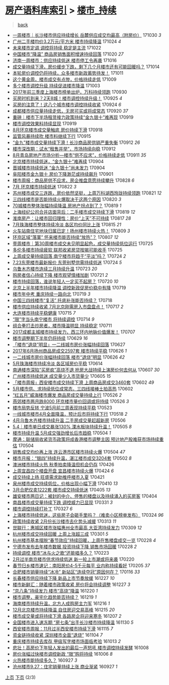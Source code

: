 [房产语料库索引](../../README.md)  > [楼市_持续](楼市_持续.md)
====
> [back](../README.md)

- [一周楼市｜长沙楼市供应持续增长 岳麓供应成交均最高（附房价）](http://jkwz.applinzi.com/ittc/7030323253984363536.html#%E4%B8%80%E5%91%A8%E6%A5%BC%E5%B8%82%EF%BD%9C%E9%95%BF%E6%B2%99%E6%A5%BC%E5%B8%82%E4%BE%9B%E5%BA%94%E6%8C%81%E7%BB%AD%E5%A2%9E%E9%95%BF+%E5%B2%B3%E9%BA%93%E4%BE%9B%E5%BA%94%E6%88%90%E4%BA%A4%E5%9D%87%E6%9C%80%E9%AB%98%EF%BC%88%E9%99%84%E6%88%BF%E4%BB%B7%EF%BC%89) 171030 *3* 
- [广州二手楼均价3.2万元/平方米 楼市持续降温](http://jkwz.applinzi.com/ittc/7027975424066454544.html#%E5%B9%BF%E5%B7%9E%E4%BA%8C%E6%89%8B%E6%A5%BC%E5%9D%87%E4%BB%B73.2%E4%B8%87%E5%85%83%2F%E5%B9%B3%E6%96%B9%E7%B1%B3+%E6%A5%BC%E5%B8%82%E6%8C%81%E7%BB%AD%E9%99%8D%E6%B8%A9) 171024 *4* 
- [未来楼市定调 调控将持续 稳定是主流](http://jkwz.applinzi.com/ittc/7027391808018056209.html#%E6%9C%AA%E6%9D%A5%E6%A5%BC%E5%B8%82%E5%AE%9A%E8%B0%83+%E8%B0%83%E6%8E%A7%E5%B0%86%E6%8C%81%E7%BB%AD+%E7%A8%B3%E5%AE%9A%E6%98%AF%E4%B8%BB%E6%B5%81) 171022  
- [中国楼市“降温” 商品房销售面积增速持续回落](http://jkwz.applinzi.com/ittc/7026306996943455249.html#%E4%B8%AD%E5%9B%BD%E6%A5%BC%E5%B8%82%E2%80%9C%E9%99%8D%E6%B8%A9%E2%80%9D+%E5%95%86%E5%93%81%E6%88%BF%E9%94%80%E5%94%AE%E9%9D%A2%E7%A7%AF%E5%A2%9E%E9%80%9F%E6%8C%81%E7%BB%AD%E5%9B%9E%E8%90%BD) 171020 *27* 
- [济南一周楼市：供应持续低迷 楼市停工令再袭](http://jkwz.applinzi.com/ittc/7025056333232079888.html#%E6%B5%8E%E5%8D%97%E4%B8%80%E5%91%A8%E6%A5%BC%E5%B8%82%EF%BC%9A%E4%BE%9B%E5%BA%94%E6%8C%81%E7%BB%AD%E4%BD%8E%E8%BF%B7+%E6%A5%BC%E5%B8%82%E5%81%9C%E5%B7%A5%E4%BB%A4%E5%86%8D%E8%A2%AD) 171016  
- [成交量持续下滑，房价缓步下跌，剩下几个月楼市还有可能回暖吗？](http://jkwz.applinzi.com/ittc/7024337933233030161.html#%E6%88%90%E4%BA%A4%E9%87%8F%E6%8C%81%E7%BB%AD%E4%B8%8B%E6%BB%91%EF%BC%8C%E6%88%BF%E4%BB%B7%E7%BC%93%E6%AD%A5%E4%B8%8B%E8%B7%8C%EF%BC%8C%E5%89%A9%E4%B8%8B%E5%87%A0%E4%B8%AA%E6%9C%88%E6%A5%BC%E5%B8%82%E8%BF%98%E6%9C%89%E5%8F%AF%E8%83%BD%E5%9B%9E%E6%9A%96%E5%90%97%EF%BC%9F) 171014  
- [本轮房价调控仍将持续，众多楼市新政蓄势待发！](http://jkwz.applinzi.com/ittc/7023071652315923473.html#%E6%9C%AC%E8%BD%AE%E6%88%BF%E4%BB%B7%E8%B0%83%E6%8E%A7%E4%BB%8D%E5%B0%86%E6%8C%81%E7%BB%AD%EF%BC%8C%E4%BC%97%E5%A4%9A%E6%A5%BC%E5%B8%82%E6%96%B0%E6%94%BF%E8%93%84%E5%8A%BF%E5%BE%85%E5%8F%91%EF%BC%81) 171011  
- [这个黄金周，楼市成交有点惨，价格持续走低](http://jkwz.applinzi.com/ittc/7022469777958896656.html#%E8%BF%99%E4%B8%AA%E9%BB%84%E9%87%91%E5%91%A8%EF%BC%8C%E6%A5%BC%E5%B8%82%E6%88%90%E4%BA%A4%E6%9C%89%E7%82%B9%E6%83%A8%EF%BC%8C%E4%BB%B7%E6%A0%BC%E6%8C%81%E7%BB%AD%E8%B5%B0%E4%BD%8E) 171009  
- [多个楼市调控升级 持续促进楼市降温](http://jkwz.applinzi.com/ittc/7020234050453898257.html#%E5%A4%9A%E4%B8%AA%E6%A5%BC%E5%B8%82%E8%B0%83%E6%8E%A7%E5%8D%87%E7%BA%A7+%E6%8C%81%E7%BB%AD%E4%BF%83%E8%BF%9B%E6%A5%BC%E5%B8%82%E9%99%8D%E6%B8%A9) 171003  
- [2017年前三季度上海楼市榜单出炉，万科持续领跑](http://jkwz.applinzi.com/ittc/7019083705715524624.html#2017%E5%B9%B4%E5%89%8D%E4%B8%89%E5%AD%A3%E5%BA%A6%E4%B8%8A%E6%B5%B7%E6%A5%BC%E5%B8%82%E6%A6%9C%E5%8D%95%E5%87%BA%E7%82%89%EF%BC%8C%E4%B8%87%E7%A7%91%E6%8C%81%E7%BB%AD%E9%A2%86%E8%B7%91) 170930  
- [买房时机到来？2天8城！楼市调控持续升级！](http://jkwz.applinzi.com/ittc/7017197077153711121.html#%E4%B9%B0%E6%88%BF%E6%97%B6%E6%9C%BA%E5%88%B0%E6%9D%A5%EF%BC%9F2%E5%A4%A98%E5%9F%8E%EF%BC%81%E6%A5%BC%E5%B8%82%E8%B0%83%E6%8E%A7%E6%8C%81%E7%BB%AD%E5%8D%87%E7%BA%A7%EF%BC%81) 170925 *4* 
- [买房的注意了！这八个城市楼市调控持续收紧](http://jkwz.applinzi.com/ittc/7016996951982343185.html#%E4%B9%B0%E6%88%BF%E7%9A%84%E6%B3%A8%E6%84%8F%E4%BA%86%EF%BC%81%E8%BF%99%E5%85%AB%E4%B8%AA%E5%9F%8E%E5%B8%82%E6%A5%BC%E5%B8%82%E8%B0%83%E6%8E%A7%E6%8C%81%E7%BB%AD%E6%94%B6%E7%B4%A7) 170924 *6* 
- [成都楼市供应量持续走低，无房可买或将成常态](http://jkwz.applinzi.com/ittc/7015326180620895249.html#%E6%88%90%E9%83%BD%E6%A5%BC%E5%B8%82%E4%BE%9B%E5%BA%94%E9%87%8F%E6%8C%81%E7%BB%AD%E8%B5%B0%E4%BD%8E%EF%BC%8C%E6%97%A0%E6%88%BF%E5%8F%AF%E4%B9%B0%E6%88%96%E5%B0%86%E6%88%90%E5%B8%B8%E6%80%81) 170920 *37* 
- [重磅｜楼市下半场租赁接力政策持续“金九银十”难再现](http://jkwz.applinzi.com/ittc/7014978317193839633.html#%E9%87%8D%E7%A3%85%EF%BD%9C%E6%A5%BC%E5%B8%82%E4%B8%8B%E5%8D%8A%E5%9C%BA%E7%A7%9F%E8%B5%81%E6%8E%A5%E5%8A%9B%E6%94%BF%E7%AD%96%E6%8C%81%E7%BB%AD%E2%80%9C%E9%87%91%E4%B9%9D%E9%93%B6%E5%8D%81%E2%80%9D%E9%9A%BE%E5%86%8D%E7%8E%B0) 170919  
- [楼市调控效果料持续显现](http://jkwz.applinzi.com/ittc/7014924152652432400.html#%E6%A5%BC%E5%B8%82%E8%B0%83%E6%8E%A7%E6%95%88%E6%9E%9C%E6%96%99%E6%8C%81%E7%BB%AD%E6%98%BE%E7%8E%B0) 170919  
- [8月环京楼市成交量触底 房价持续下滑](http://jkwz.applinzi.com/ittc/7014705935392703504.html#8%E6%9C%88%E7%8E%AF%E4%BA%AC%E6%A5%BC%E5%B8%82%E6%88%90%E4%BA%A4%E9%87%8F%E8%A7%A6%E5%BA%95+%E6%88%BF%E4%BB%B7%E6%8C%81%E7%BB%AD%E4%B8%8B%E6%BB%91) 170918  
- [监管风暴持续吹 楼市料继续下行](http://jkwz.applinzi.com/ittc/7013442209284883472.html#%E7%9B%91%E7%AE%A1%E9%A3%8E%E6%9A%B4%E6%8C%81%E7%BB%AD%E5%90%B9+%E6%A5%BC%E5%B8%82%E6%96%99%E7%BB%A7%E7%BB%AD%E4%B8%8B%E8%A1%8C) 170915  
- [“金九”楼市成交量持续下滑！长沙商品房供销严重失衡](http://jkwz.applinzi.com/ittc/7012456880256058385.html#%E2%80%9C%E9%87%91%E4%B9%9D%E2%80%9D%E6%A5%BC%E5%B8%82%E6%88%90%E4%BA%A4%E9%87%8F%E6%8C%81%E7%BB%AD%E4%B8%8B%E6%BB%91%EF%BC%81%E9%95%BF%E6%B2%99%E5%95%86%E5%93%81%E6%88%BF%E4%BE%9B%E9%94%80%E4%B8%A5%E9%87%8D%E5%A4%B1%E8%A1%A1) 170912 *26* 
- [楼市深改期：试水“租售并举”，市场持续向稳](http://jkwz.applinzi.com/ittc/7012242946211185425.html#%E6%A5%BC%E5%B8%82%E6%B7%B1%E6%94%B9%E6%9C%9F%EF%BC%9A%E8%AF%95%E6%B0%B4%E2%80%9C%E7%A7%9F%E5%94%AE%E5%B9%B6%E4%B8%BE%E2%80%9D%EF%BC%8C%E5%B8%82%E5%9C%BA%E6%8C%81%E7%BB%AD%E5%90%91%E7%A8%B3) 170912  
- [8月青岛房地产市场分析—楼市“供不应求”，价格持续走低](http://jkwz.applinzi.com/ittc/7012045119883314193.html#8%E6%9C%88%E9%9D%92%E5%B2%9B%E6%88%BF%E5%9C%B0%E4%BA%A7%E5%B8%82%E5%9C%BA%E5%88%86%E6%9E%90%E2%80%94%E6%A5%BC%E5%B8%82%E2%80%9C%E4%BE%9B%E4%B8%8D%E5%BA%94%E6%B1%82%E2%80%9D%EF%BC%8C%E4%BB%B7%E6%A0%BC%E6%8C%81%E7%BB%AD%E8%B5%B0%E4%BD%8E) 170911 *35* 
- [北京楼市持续低迷，“金九银十”难再续](http://jkwz.applinzi.com/ittc/7009493621597013008.html#%E5%8C%97%E4%BA%AC%E6%A5%BC%E5%B8%82%E6%8C%81%E7%BB%AD%E4%BD%8E%E8%BF%B7%EF%BC%8C%E2%80%9C%E9%87%91%E4%B9%9D%E9%93%B6%E5%8D%81%E2%80%9D%E9%9A%BE%E5%86%8D%E7%BB%AD) 170904  
- [晋城楼市持续低迷 “金九银十”尚未发力](http://jkwz.applinzi.com/ittc/7009415664639673360.html#%E6%99%8B%E5%9F%8E%E6%A5%BC%E5%B8%82%E6%8C%81%E7%BB%AD%E4%BD%8E%E8%BF%B7+%E2%80%9C%E9%87%91%E4%B9%9D%E9%93%B6%E5%8D%81%E2%80%9D%E5%B0%9A%E6%9C%AA%E5%8F%91%E5%8A%9B) 170904  
- [阜阳楼市金九银十 房价下降渺茫或持续飙升](http://jkwz.applinzi.com/ittc/7008305531511637009.html#%E9%98%9C%E9%98%B3%E6%A5%BC%E5%B8%82%E9%87%91%E4%B9%9D%E9%93%B6%E5%8D%81+%E6%88%BF%E4%BB%B7%E4%B8%8B%E9%99%8D%E6%B8%BA%E8%8C%AB%E6%88%96%E6%8C%81%E7%BB%AD%E9%A3%99%E5%8D%87) 170901  
- [楼市周报：商品房供不应求，房企推盘意愿持续攀升](http://jkwz.applinzi.com/ittc/7006918131522733072.html#%E6%A5%BC%E5%B8%82%E5%91%A8%E6%8A%A5%EF%BC%9A%E5%95%86%E5%93%81%E6%88%BF%E4%BE%9B%E4%B8%8D%E5%BA%94%E6%B1%82%EF%BC%8C%E6%88%BF%E4%BC%81%E6%8E%A8%E7%9B%98%E6%84%8F%E6%84%BF%E6%8C%81%E7%BB%AD%E6%94%80%E5%8D%87) 170828 *6* 
- [7月 环京楼市持续低迷](http://jkwz.applinzi.com/ittc/7004595247185921041.html#7%E6%9C%88+%E7%8E%AF%E4%BA%AC%E6%A5%BC%E5%B8%82%E6%8C%81%E7%BB%AD%E4%BD%8E%E8%BF%B7) 170822 *3* 
- [苏州楼市成交三连跌，房价依然坚挺，上周万科湖西玲珑持续领跑](http://jkwz.applinzi.com/ittc/7004307700975141904.html#%E8%8B%8F%E5%B7%9E%E6%A5%BC%E5%B8%82%E6%88%90%E4%BA%A4%E4%B8%89%E8%BF%9E%E8%B7%8C%EF%BC%8C%E6%88%BF%E4%BB%B7%E4%BE%9D%E7%84%B6%E5%9D%9A%E6%8C%BA%EF%BC%8C%E4%B8%8A%E5%91%A8%E4%B8%87%E7%A7%91%E6%B9%96%E8%A5%BF%E7%8E%B2%E7%8F%91%E6%8C%81%E7%BB%AD%E9%A2%86%E8%B7%91) 170821 *12* 
- [三四线楼市是否能持续火爆取决于这两个原因](http://jkwz.applinzi.com/ittc/7003801599523423249.html#%E4%B8%89%E5%9B%9B%E7%BA%BF%E6%A5%BC%E5%B8%82%E6%98%AF%E5%90%A6%E8%83%BD%E6%8C%81%E7%BB%AD%E7%81%AB%E7%88%86%E5%8F%96%E5%86%B3%E4%BA%8E%E8%BF%99%E4%B8%A4%E4%B8%AA%E5%8E%9F%E5%9B%A0) 170820 *3* 
- [70城楼市整体涨幅持续降温 房地产拐点到了？](http://jkwz.applinzi.com/ittc/7003664833692828689.html#70%E5%9F%8E%E6%A5%BC%E5%B8%82%E6%95%B4%E4%BD%93%E6%B6%A8%E5%B9%85%E6%8C%81%E7%BB%AD%E9%99%8D%E6%B8%A9+%E6%88%BF%E5%9C%B0%E4%BA%A7%E6%8B%90%E7%82%B9%E5%88%B0%E4%BA%86%EF%BC%9F) 170819 *1* 
- [上海经纪公司合并店面背后：二手楼市成交持续下滑](http://jkwz.applinzi.com/ittc/7003393462949643280.html#%E4%B8%8A%E6%B5%B7%E7%BB%8F%E7%BA%AA%E5%85%AC%E5%8F%B8%E5%90%88%E5%B9%B6%E5%BA%97%E9%9D%A2%E8%83%8C%E5%90%8E%EF%BC%9A%E4%BA%8C%E6%89%8B%E6%A5%BC%E5%B8%82%E6%88%90%E4%BA%A4%E6%8C%81%E7%BB%AD%E4%B8%8B%E6%BB%91) 170819 *12* 
- [淮南房产：让楼市回归理性：房价“上天”不可持续](http://jkwz.applinzi.com/ittc/7001960825882149904.html#%E6%B7%AE%E5%8D%97%E6%88%BF%E4%BA%A7%EF%BC%9A%E8%AE%A9%E6%A5%BC%E5%B8%82%E5%9B%9E%E5%BD%92%E7%90%86%E6%80%A7%EF%BC%9A%E6%88%BF%E4%BB%B7%E2%80%9C%E4%B8%8A%E5%A4%A9%E2%80%9D%E4%B8%8D%E5%8F%AF%E6%8C%81%E7%BB%AD) 170817 *28* 
- [7月珠海楼市整体持续冷淡 各区均价同比上涨](http://jkwz.applinzi.com/ittc/7001920317768074256.html#7%E6%9C%88%E7%8F%A0%E6%B5%B7%E6%A5%BC%E5%B8%82%E6%95%B4%E4%BD%93%E6%8C%81%E7%BB%AD%E5%86%B7%E6%B7%A1+%E5%90%84%E5%8C%BA%E5%9D%87%E4%BB%B7%E5%90%8C%E6%AF%94%E4%B8%8A%E6%B6%A8) 170815 *21* 
- [火车站南住宅地块归属已定！扬州楼市持续火热！](http://jkwz.applinzi.com/ittc/6999746342908593168.html#%E7%81%AB%E8%BD%A6%E7%AB%99%E5%8D%97%E4%BD%8F%E5%AE%85%E5%9C%B0%E5%9D%97%E5%BD%92%E5%B1%9E%E5%B7%B2%E5%AE%9A%EF%BC%81%E6%89%AC%E5%B7%9E%E6%A5%BC%E5%B8%82%E6%8C%81%E7%BB%AD%E7%81%AB%E7%83%AD%EF%BC%81) 170809 *3* 
- [环京区域“落寞” 怀来楼市能否持续“放热”？](http://jkwz.applinzi.com/ittc/6998977663379964945.html#%E7%8E%AF%E4%BA%AC%E5%8C%BA%E5%9F%9F%E2%80%9C%E8%90%BD%E5%AF%9E%E2%80%9D+%E6%80%80%E6%9D%A5%E6%A5%BC%E5%B8%82%E8%83%BD%E5%90%A6%E6%8C%81%E7%BB%AD%E2%80%9C%E6%94%BE%E7%83%AD%E2%80%9D%EF%BC%9F) 170807 *12* 
- [壹周楼市｜第30周楼市成交未见明显起色，成交量持续低位运行](http://jkwz.applinzi.com/ittc/6994329115564704785.html#%E5%A3%B9%E5%91%A8%E6%A5%BC%E5%B8%82%EF%BD%9C%E7%AC%AC30%E5%91%A8%E6%A5%BC%E5%B8%82%E6%88%90%E4%BA%A4%E6%9C%AA%E8%A7%81%E6%98%8E%E6%98%BE%E8%B5%B7%E8%89%B2%EF%BC%8C%E6%88%90%E4%BA%A4%E9%87%8F%E6%8C%81%E7%BB%AD%E4%BD%8E%E4%BD%8D%E8%BF%90%E8%A1%8C) 170725  
- [多伦多楼市持续疲软 联邦收紧房贷按揭可能收手](http://jkwz.applinzi.com/ittc/6994169858819097617.html#%E5%A4%9A%E4%BC%A6%E5%A4%9A%E6%A5%BC%E5%B8%82%E6%8C%81%E7%BB%AD%E7%96%B2%E8%BD%AF+%E8%81%94%E9%82%A6%E6%94%B6%E7%B4%A7%E6%88%BF%E8%B4%B7%E6%8C%89%E6%8F%AD%E5%8F%AF%E8%83%BD%E6%94%B6%E6%89%8B) 170725  
- [上周成交量持续回落 南宁楼市将趋于“平淡”吗？](http://jkwz.applinzi.com/ittc/6993909887829279761.html#%E4%B8%8A%E5%91%A8%E6%88%90%E4%BA%A4%E9%87%8F%E6%8C%81%E7%BB%AD%E5%9B%9E%E8%90%BD+%E5%8D%97%E5%AE%81%E6%A5%BC%E5%B8%82%E5%B0%86%E8%B6%8B%E4%BA%8E%E2%80%9C%E5%B9%B3%E6%B7%A1%E2%80%9D%E5%90%97%EF%BC%9F) 170724 *2* 
- [7.23东莞楼市最新报价 东莞别墅供需持续低迷](http://jkwz.applinzi.com/ittc/6993819857622402064.html#7.23%E4%B8%9C%E8%8E%9E%E6%A5%BC%E5%B8%82%E6%9C%80%E6%96%B0%E6%8A%A5%E4%BB%B7+%E4%B8%9C%E8%8E%9E%E5%88%AB%E5%A2%85%E4%BE%9B%E9%9C%80%E6%8C%81%E7%BB%AD%E4%BD%8E%E8%BF%B7) 170724 *5* 
- [乌鲁木齐楼市连续三月持续升温](http://jkwz.applinzi.com/ittc/6993645016139170833.html#%E4%B9%8C%E9%B2%81%E6%9C%A8%E9%BD%90%E6%A5%BC%E5%B8%82%E8%BF%9E%E7%BB%AD%E4%B8%89%E6%9C%88%E6%8C%81%E7%BB%AD%E5%8D%87%E6%B8%A9) 170723 *20* 
- [购房者信心持续下降  楼市观望情绪加剧](http://jkwz.applinzi.com/ittc/6992584592291545873.html#%E8%B4%AD%E6%88%BF%E8%80%85%E4%BF%A1%E5%BF%83%E6%8C%81%E7%BB%AD%E4%B8%8B%E9%99%8D++%E6%A5%BC%E5%B8%82%E8%A7%82%E6%9C%9B%E6%83%85%E7%BB%AA%E5%8A%A0%E5%89%A7) 170721 *2* 
- [楼市持续回落，谁说年轻人一定买不起房？](http://jkwz.applinzi.com/ittc/6992318780171355153.html#%E6%A5%BC%E5%B8%82%E6%8C%81%E7%BB%AD%E5%9B%9E%E8%90%BD%EF%BC%8C%E8%B0%81%E8%AF%B4%E5%B9%B4%E8%BD%BB%E4%BA%BA%E4%B8%80%E5%AE%9A%E4%B9%B0%E4%B8%8D%E8%B5%B7%E6%88%BF%EF%BC%9F) 170720 *10* 
- [北京上半年楼市持续降温 调控新政促房价稳中有降](http://jkwz.applinzi.com/ittc/6992084939385078801.html#%E5%8C%97%E4%BA%AC%E4%B8%8A%E5%8D%8A%E5%B9%B4%E6%A5%BC%E5%B8%82%E6%8C%81%E7%BB%AD%E9%99%8D%E6%B8%A9+%E8%B0%83%E6%8E%A7%E6%96%B0%E6%94%BF%E4%BF%83%E6%88%BF%E4%BB%B7%E7%A8%B3%E4%B8%AD%E6%9C%89%E9%99%8D) 170719  
- [楼市年中考 重庆持续一路向北](http://jkwz.applinzi.com/ittc/6992016802291647504.html#%E6%A5%BC%E5%B8%82%E5%B9%B4%E4%B8%AD%E8%80%83+%E9%87%8D%E5%BA%86%E6%8C%81%E7%BB%AD%E4%B8%80%E8%B7%AF%E5%90%91%E5%8C%97) 170719 *3* 
- [中国三四线楼市“复活” 托底补涨能否持续？](http://jkwz.applinzi.com/ittc/6991670934938059537.html#%E4%B8%AD%E5%9B%BD%E4%B8%89%E5%9B%9B%E7%BA%BF%E6%A5%BC%E5%B8%82%E2%80%9C%E5%A4%8D%E6%B4%BB%E2%80%9D+%E6%89%98%E5%BA%95%E8%A1%A5%E6%B6%A8%E8%83%BD%E5%90%A6%E6%8C%81%E7%BB%AD%EF%BC%9F) 170718  
- [楼市供应持续收紧 7月北京刚需房入市盘盘点！](http://jkwz.applinzi.com/ittc/6991159000857838609.html#%E6%A5%BC%E5%B8%82%E4%BE%9B%E5%BA%94%E6%8C%81%E7%BB%AD%E6%94%B6%E7%B4%A7+7%E6%9C%88%E5%8C%97%E4%BA%AC%E5%88%9A%E9%9C%80%E6%88%BF%E5%85%A5%E5%B8%82%E7%9B%98%E7%9B%98%E7%82%B9%EF%BC%81) 170717 *2* 
- [大连楼市持续平稳健康](http://jkwz.applinzi.com/ittc/6990397961258140689.html#%E5%A4%A7%E8%BF%9E%E6%A5%BC%E5%B8%82%E6%8C%81%E7%BB%AD%E5%B9%B3%E7%A8%B3%E5%81%A5%E5%BA%B7) 170715 *7* 
- [“限”字当头南宁楼市 将持续调控](http://jkwz.applinzi.com/ittc/6990074589441688592.html#%E2%80%9C%E9%99%90%E2%80%9D%E5%AD%97%E5%BD%93%E5%A4%B4%E5%8D%97%E5%AE%81%E6%A5%BC%E5%B8%82+%E5%B0%86%E6%8C%81%E7%BB%AD%E8%B0%83%E6%8E%A7) 170714 *9* 
- [组合拳打击炒房者，楼市降温明显 持续稳定](http://jkwz.applinzi.com/ittc/6989016846190511109.html#%E7%BB%84%E5%90%88%E6%8B%B3%E6%89%93%E5%87%BB%E7%82%92%E6%88%BF%E8%80%85%EF%BC%8C%E6%A5%BC%E5%B8%82%E9%99%8D%E6%B8%A9%E6%98%8E%E6%98%BE+%E6%8C%81%E7%BB%AD%E7%A8%B3%E5%AE%9A) 170711  
- [2017成都主城楼市持续发力，西三环内地脉价值爆发！](http://jkwz.applinzi.com/ittc/6987568577908311045.html#2017%E6%88%90%E9%83%BD%E4%B8%BB%E5%9F%8E%E6%A5%BC%E5%B8%82%E6%8C%81%E7%BB%AD%E5%8F%91%E5%8A%9B%EF%BC%8C%E8%A5%BF%E4%B8%89%E7%8E%AF%E5%86%85%E5%9C%B0%E8%84%89%E4%BB%B7%E5%80%BC%E7%88%86%E5%8F%91%EF%BC%81) 170707  
- [楼市调整期下半年仍将持续](http://jkwz.applinzi.com/ittc/6984490266349011972.html#%E6%A5%BC%E5%B8%82%E8%B0%83%E6%95%B4%E6%9C%9F%E4%B8%8B%E5%8D%8A%E5%B9%B4%E4%BB%8D%E5%B0%86%E6%8C%81%E7%BB%AD) 170629 *16* 
- [「楼市“退烧”明显」一二线城市房价涨幅持续回落](http://jkwz.applinzi.com/ittc/6983899031611638789.html#%E3%80%8C%E6%A5%BC%E5%B8%82%E2%80%9C%E9%80%80%E7%83%A7%E2%80%9D%E6%98%8E%E6%98%BE%E3%80%8D%E4%B8%80%E4%BA%8C%E7%BA%BF%E5%9F%8E%E5%B8%82%E6%88%BF%E4%BB%B7%E6%B6%A8%E5%B9%85%E6%8C%81%E7%BB%AD%E5%9B%9E%E8%90%BD) 170627  
- [2017年6月扬州商品房成交2597套 楼市持续平稳](http://jkwz.applinzi.com/ittc/6983425357938951173.html#2017%E5%B9%B46%E6%9C%88%E6%89%AC%E5%B7%9E%E5%95%86%E5%93%81%E6%88%BF%E6%88%90%E4%BA%A42597%E5%A5%97+%E6%A5%BC%E5%B8%82%E6%8C%81%E7%BB%AD%E5%B9%B3%E7%A8%B3) 170626 *1* 
- [一二线城市房价涨幅持续回落 楼市“退烧”明显](http://jkwz.applinzi.com/ittc/6983306593352287237.html#%E4%B8%80%E4%BA%8C%E7%BA%BF%E5%9F%8E%E5%B8%82%E6%88%BF%E4%BB%B7%E6%B6%A8%E5%B9%85%E6%8C%81%E7%BB%AD%E5%9B%9E%E8%90%BD+%E6%A5%BC%E5%B8%82%E2%80%9C%E9%80%80%E7%83%A7%E2%80%9D%E6%98%8E%E6%98%BE) 170626 *42* 
- [5月珠海楼市持续冷淡 各区域房价平稳](http://jkwz.applinzi.com/ittc/6978977333795881989.html#5%E6%9C%88%E7%8F%A0%E6%B5%B7%E6%A5%BC%E5%B8%82%E6%8C%81%E7%BB%AD%E5%86%B7%E6%B7%A1+%E5%90%84%E5%8C%BA%E5%9F%9F%E6%88%BF%E4%BB%B7%E5%B9%B3%E7%A8%B3) 170614  
- [南通楼市深陷“买房疯”高烧不退 抢房大战持续上演房价何去何从](http://jkwz.applinzi.com/ittc/6976470583356163076.html#%E5%8D%97%E9%80%9A%E6%A5%BC%E5%B8%82%E6%B7%B1%E9%99%B7%E2%80%9C%E4%B9%B0%E6%88%BF%E7%96%AF%E2%80%9D%E9%AB%98%E7%83%A7%E4%B8%8D%E9%80%80+%E6%8A%A2%E6%88%BF%E5%A4%A7%E6%88%98%E6%8C%81%E7%BB%AD%E4%B8%8A%E6%BC%94%E6%88%BF%E4%BB%B7%E4%BD%95%E5%8E%BB%E4%BD%95%E4%BB%8E) 170607 *30* 
- [广州楼市持续低迷 成交量少入市货量少](http://jkwz.applinzi.com/ittc/6975697250792522756.html#%E5%B9%BF%E5%B7%9E%E6%A5%BC%E5%B8%82%E6%8C%81%E7%BB%AD%E4%BD%8E%E8%BF%B7+%E6%88%90%E4%BA%A4%E9%87%8F%E5%B0%91%E5%85%A5%E5%B8%82%E8%B4%A7%E9%87%8F%E5%B0%91) 170605 *15* 
- [「楼市周报」西安楼市成交持续下滑 上周商品房成交3460套](http://jkwz.applinzi.com/ittc/6974688633012356101.html#%E3%80%8C%E6%A5%BC%E5%B8%82%E5%91%A8%E6%8A%A5%E3%80%8D%E8%A5%BF%E5%AE%89%E6%A5%BC%E5%B8%82%E6%88%90%E4%BA%A4%E6%8C%81%E7%BB%AD%E4%B8%8B%E6%BB%91+%E4%B8%8A%E5%91%A8%E5%95%86%E5%93%81%E6%88%BF%E6%88%90%E4%BA%A43460%E5%A5%97) 170602 *49* 
- [5月楼市供、求持续低位成常态，三四线接棒土拍高热](http://jkwz.applinzi.com/ittc/6974650598019302404.html#5%E6%9C%88%E6%A5%BC%E5%B8%82%E4%BE%9B%E3%80%81%E6%B1%82%E6%8C%81%E7%BB%AD%E4%BD%8E%E4%BD%8D%E6%88%90%E5%B8%B8%E6%80%81%EF%BC%8C%E4%B8%89%E5%9B%9B%E7%BA%BF%E6%8E%A5%E6%A3%92%E5%9C%9F%E6%8B%8D%E9%AB%98%E7%83%AD) 170602  
- [“红五月”威海楼市爆发 商品房成交量持续上行](http://jkwz.applinzi.com/ittc/6972038212154295300.html#%E2%80%9C%E7%BA%A2%E4%BA%94%E6%9C%88%E2%80%9D%E5%A8%81%E6%B5%B7%E6%A5%BC%E5%B8%82%E7%88%86%E5%8F%91+%E5%95%86%E5%93%81%E6%88%BF%E6%88%90%E4%BA%A4%E9%87%8F%E6%8C%81%E7%BB%AD%E4%B8%8A%E8%A1%8C) 170526 *2* 
- [燕郊楼市两月跌8000 环京楼市量价回调或将持续](http://jkwz.applinzi.com/ittc/6971907731370804229.html#%E7%87%95%E9%83%8A%E6%A5%BC%E5%B8%82%E4%B8%A4%E6%9C%88%E8%B7%8C8000+%E7%8E%AF%E4%BA%AC%E6%A5%BC%E5%B8%82%E9%87%8F%E4%BB%B7%E5%9B%9E%E8%B0%83%E6%88%96%E5%B0%86%E6%8C%81%E7%BB%AD) 170526 *3* 
- [楼市局势反转 宁波5月前三周表现持续平稳](http://jkwz.applinzi.com/ittc/6970798192575644676.html#%E6%A5%BC%E5%B8%82%E5%B1%80%E5%8A%BF%E5%8F%8D%E8%BD%AC+%E5%AE%81%E6%B3%A25%E6%9C%88%E5%89%8D%E4%B8%89%E5%91%A8%E8%A1%A8%E7%8E%B0%E6%8C%81%E7%BB%AD%E5%B9%B3%E7%A8%B3) 170523  
- [一线城市楼市4月全面降温，预计后市将持续下行](http://jkwz.applinzi.com/ittc/6968990954252928004.html#%E4%B8%80%E7%BA%BF%E5%9F%8E%E5%B8%82%E6%A5%BC%E5%B8%824%E6%9C%88%E5%85%A8%E9%9D%A2%E9%99%8D%E6%B8%A9%EF%BC%8C%E9%A2%84%E8%AE%A1%E5%90%8E%E5%B8%82%E5%B0%86%E6%8C%81%E7%BB%AD%E4%B8%8B%E8%A1%8C) 170518 *2* 
- [4月乌鲁木齐楼市持续升温 二手房成交量赶超新房](http://jkwz.applinzi.com/ittc/6964336284603515909.html#4%E6%9C%88%E4%B9%8C%E9%B2%81%E6%9C%A8%E9%BD%90%E6%A5%BC%E5%B8%82%E6%8C%81%E7%BB%AD%E5%8D%87%E6%B8%A9+%E4%BA%8C%E6%89%8B%E6%88%BF%E6%88%90%E4%BA%A4%E9%87%8F%E8%B5%B6%E8%B6%85%E6%96%B0%E6%88%BF) 170506  
- [5.4｜楼市单日成交暴涨130% 溧水板块持续升温！](http://jkwz.applinzi.com/ittc/6964103346129470469.html#5.4%EF%BD%9C%E6%A5%BC%E5%B8%82%E5%8D%95%E6%97%A5%E6%88%90%E4%BA%A4%E6%9A%B4%E6%B6%A8130%25+%E6%BA%A7%E6%B0%B4%E6%9D%BF%E5%9D%97%E6%8C%81%E7%BB%AD%E5%8D%87%E6%B8%A9%EF%BC%81) 170505 *8* 
- [楼市持续升温 5月成交强劲增长后市趋稳](http://jkwz.applinzi.com/ittc/6963809792110887941.html#%E6%A5%BC%E5%B8%82%E6%8C%81%E7%BB%AD%E5%8D%87%E6%B8%A9+5%E6%9C%88%E6%88%90%E4%BA%A4%E5%BC%BA%E5%8A%B2%E5%A2%9E%E9%95%BF%E5%90%8E%E5%B8%82%E8%B6%8B%E7%A8%B3) 170504 *1* 
- [摩通：联储局收紧货币政策将成香港楼市调整主因 预计地产股难获市场持续重估](http://jkwz.applinzi.com/ittc/6963793837276267524.html#%E6%91%A9%E9%80%9A%EF%BC%9A%E8%81%94%E5%82%A8%E5%B1%80%E6%94%B6%E7%B4%A7%E8%B4%A7%E5%B8%81%E6%94%BF%E7%AD%96%E5%B0%86%E6%88%90%E9%A6%99%E6%B8%AF%E6%A5%BC%E5%B8%82%E8%B0%83%E6%95%B4%E4%B8%BB%E5%9B%A0+%E9%A2%84%E8%AE%A1%E5%9C%B0%E4%BA%A7%E8%82%A1%E9%9A%BE%E8%8E%B7%E5%B8%82%E5%9C%BA%E6%8C%81%E7%BB%AD%E9%87%8D%E4%BC%B0) 170504  
- [销售成交均价再上涨 连云港市区楼市持续火爆](http://jkwz.applinzi.com/ittc/6963746543898199044.html#%E9%94%80%E5%94%AE%E6%88%90%E4%BA%A4%E5%9D%87%E4%BB%B7%E5%86%8D%E4%B8%8A%E6%B6%A8+%E8%BF%9E%E4%BA%91%E6%B8%AF%E5%B8%82%E5%8C%BA%E6%A5%BC%E5%B8%82%E6%8C%81%E7%BB%AD%E7%81%AB%E7%88%86) 170504 *47* 
- [楼市月报：“银四”持续升温，湛江楼市成交3204套](http://jkwz.applinzi.com/ittc/6963096176030123012.html#%E6%A5%BC%E5%B8%82%E6%9C%88%E6%8A%A5%EF%BC%9A%E2%80%9C%E9%93%B6%E5%9B%9B%E2%80%9D%E6%8C%81%E7%BB%AD%E5%8D%87%E6%B8%A9%EF%BC%8C%E6%B9%9B%E6%B1%9F%E6%A5%BC%E5%B8%82%E6%88%90%E4%BA%A43204%E5%A5%97) 170502 *8* 
- [澳洲楼市持续火热 秋季拍卖降温但机会仍存](http://jkwz.applinzi.com/ittc/6960778533105304580.html#%E6%BE%B3%E6%B4%B2%E6%A5%BC%E5%B8%82%E6%8C%81%E7%BB%AD%E7%81%AB%E7%83%AD+%E7%A7%8B%E5%AD%A3%E6%8B%8D%E5%8D%96%E9%99%8D%E6%B8%A9%E4%BD%86%E6%9C%BA%E4%BC%9A%E4%BB%8D%E5%AD%98) 170426  
- [上周宜昌四个楼盘开盘 宜昌楼市持续火爆](http://jkwz.applinzi.com/ittc/6960033408200737796.html#%E4%B8%8A%E5%91%A8%E5%AE%9C%E6%98%8C%E5%9B%9B%E4%B8%AA%E6%A5%BC%E7%9B%98%E5%BC%80%E7%9B%98+%E5%AE%9C%E6%98%8C%E6%A5%BC%E5%B8%82%E6%8C%81%E7%BB%AD%E7%81%AB%E7%88%86) 170424 *6* 
- [成交持续上扬 旺盛需求助推呼楼市入夏](http://jkwz.applinzi.com/ittc/6959018433470530564.html#%E6%88%90%E4%BA%A4%E6%8C%81%E7%BB%AD%E4%B8%8A%E6%89%AC+%E6%97%BA%E7%9B%9B%E9%9C%80%E6%B1%82%E5%8A%A9%E6%8E%A8%E5%91%BC%E6%A5%BC%E5%B8%82%E5%85%A5%E5%A4%8F) 170421  
- [泉州楼市成交持续低位，价格出现小幅下滑](http://jkwz.applinzi.com/ittc/6955009165452903429.html#%E6%B3%89%E5%B7%9E%E6%A5%BC%E5%B8%82%E6%88%90%E4%BA%A4%E6%8C%81%E7%BB%AD%E4%BD%8E%E4%BD%8D%EF%BC%8C%E4%BB%B7%E6%A0%BC%E5%87%BA%E7%8E%B0%E5%B0%8F%E5%B9%85%E4%B8%8B%E6%BB%91) 170410 *13* 
- [3月合肥仅卖1222套 楼市成交持续低迷](http://jkwz.applinzi.com/ittc/6953051749140136964.html#3%E6%9C%88%E5%90%88%E8%82%A5%E4%BB%85%E5%8D%961222%E5%A5%97+%E6%A5%BC%E5%B8%82%E6%88%90%E4%BA%A4%E6%8C%81%E7%BB%AD%E4%BD%8E%E8%BF%B7) 170405 *13* 
- [雄安楼市两日记：被封的中介、停售的楼盘以及持续涌入的买房客](http://jkwz.applinzi.com/ittc/6952454514975179781.html#%E9%9B%84%E5%AE%89%E6%A5%BC%E5%B8%82%E4%B8%A4%E6%97%A5%E8%AE%B0%EF%BC%9A%E8%A2%AB%E5%B0%81%E7%9A%84%E4%B8%AD%E4%BB%8B%E3%80%81%E5%81%9C%E5%94%AE%E7%9A%84%E6%A5%BC%E7%9B%98%E4%BB%A5%E5%8F%8A%E6%8C%81%E7%BB%AD%E6%B6%8C%E5%85%A5%E7%9A%84%E4%B9%B0%E6%88%BF%E5%AE%A2) 170404  
- [南昌楼市成交量持续下跌 调控威力已显现](http://jkwz.applinzi.com/ittc/6951118382626767877.html#%E5%8D%97%E6%98%8C%E6%A5%BC%E5%B8%82%E6%88%90%E4%BA%A4%E9%87%8F%E6%8C%81%E7%BB%AD%E4%B8%8B%E8%B7%8C+%E8%B0%83%E6%8E%A7%E5%A8%81%E5%8A%9B%E5%B7%B2%E6%98%BE%E7%8E%B0) 170331 *3* 
- [楼市调控持续打补丁](http://jkwz.applinzi.com/ittc/6949509945446892549.html#%E6%A5%BC%E5%B8%82%E8%B0%83%E6%8E%A7%E6%8C%81%E7%BB%AD%E6%89%93%E8%A1%A5%E4%B8%81) 170327 *6* 
- [上海楼市持续低迷，这些房子会砸手里吗？（难卖小区榜单发布）](http://jkwz.applinzi.com/ittc/6948522966924133380.html#%E4%B8%8A%E6%B5%B7%E6%A5%BC%E5%B8%82%E6%8C%81%E7%BB%AD%E4%BD%8E%E8%BF%B7%EF%BC%8C%E8%BF%99%E4%BA%9B%E6%88%BF%E5%AD%90%E4%BC%9A%E7%A0%B8%E6%89%8B%E9%87%8C%E5%90%97%EF%BC%9F%EF%BC%88%E9%9A%BE%E5%8D%96%E5%B0%8F%E5%8C%BA%E6%A6%9C%E5%8D%95%E5%8F%91%E5%B8%83%EF%BC%89) 170324 *96* 
- [政策持续收紧 2月份长沙楼市去化势头减缓](http://jkwz.applinzi.com/ittc/6944612759898686469.html#%E6%94%BF%E7%AD%96%E6%8C%81%E7%BB%AD%E6%94%B6%E7%B4%A7+2%E6%9C%88%E4%BB%BD%E9%95%BF%E6%B2%99%E6%A5%BC%E5%B8%82%E5%8E%BB%E5%8C%96%E5%8A%BF%E5%A4%B4%E5%87%8F%E7%BC%93) 170313 *11* 
- [世联行：惠城区楼市涨幅惠州全市最高 大亚湾持续发力](http://jkwz.applinzi.com/ittc/6942942242766586885.html#%E4%B8%96%E8%81%94%E8%A1%8C%EF%BC%9A%E6%83%A0%E5%9F%8E%E5%8C%BA%E6%A5%BC%E5%B8%82%E6%B6%A8%E5%B9%85%E6%83%A0%E5%B7%9E%E5%85%A8%E5%B8%82%E6%9C%80%E9%AB%98+%E5%A4%A7%E4%BA%9A%E6%B9%BE%E6%8C%81%E7%BB%AD%E5%8F%91%E5%8A%9B) 170309 *12* 
- [杭州楼市成交持续回暖 上周上涨超三成](http://jkwz.applinzi.com/ittc/6939970885825070085.html#%E6%9D%AD%E5%B7%9E%E6%A5%BC%E5%B8%82%E6%88%90%E4%BA%A4%E6%8C%81%E7%BB%AD%E5%9B%9E%E6%9A%96+%E4%B8%8A%E5%91%A8%E4%B8%8A%E6%B6%A8%E8%B6%85%E4%B8%89%E6%88%90) 170301 *5* 
- [杭州楼市基本摆脱“春节效应”持续回暖，上周在售楼盘成交一览](http://jkwz.applinzi.com/ittc/6939754538801300484.html#%E6%9D%AD%E5%B7%9E%E6%A5%BC%E5%B8%82%E5%9F%BA%E6%9C%AC%E6%91%86%E8%84%B1%E2%80%9C%E6%98%A5%E8%8A%82%E6%95%88%E5%BA%94%E2%80%9D%E6%8C%81%E7%BB%AD%E5%9B%9E%E6%9A%96%EF%BC%8C%E4%B8%8A%E5%91%A8%E5%9C%A8%E5%94%AE%E6%A5%BC%E7%9B%98%E6%88%90%E4%BA%A4%E4%B8%80%E8%A7%88) 170228 *4* 
- [宁德市发布去年楼市数据 投资持续下降 销售市场回暖](http://jkwz.applinzi.com/ittc/6939603675839464452.html#%E5%AE%81%E5%BE%B7%E5%B8%82%E5%8F%91%E5%B8%83%E5%8E%BB%E5%B9%B4%E6%A5%BC%E5%B8%82%E6%95%B0%E6%8D%AE+%E6%8A%95%E8%B5%84%E6%8C%81%E7%BB%AD%E4%B8%8B%E9%99%8D+%E9%94%80%E5%94%AE%E5%B8%82%E5%9C%BA%E5%9B%9E%E6%9A%96) 170228 *2* 
- [持续调控 楼市“冰与火之歌”还能唱多久？](http://jkwz.applinzi.com/ittc/6937761880113415172.html#%E6%8C%81%E7%BB%AD%E8%B0%83%E6%8E%A7+%E6%A5%BC%E5%B8%82%E2%80%9C%E5%86%B0%E4%B8%8E%E7%81%AB%E4%B9%8B%E6%AD%8C%E2%80%9D%E8%BF%98%E8%83%BD%E5%94%B1%E5%A4%9A%E4%B9%85%EF%BC%9F) 170223  
- [2月过半南京楼市供求持续低迷 新一轮上市潮或将来袭](http://jkwz.applinzi.com/ittc/6936651971581969413.html#2%E6%9C%88%E8%BF%87%E5%8D%8A%E5%8D%97%E4%BA%AC%E6%A5%BC%E5%B8%82%E4%BE%9B%E6%B1%82%E6%8C%81%E7%BB%AD%E4%BD%8E%E8%BF%B7+%E6%96%B0%E4%B8%80%E8%BD%AE%E4%B8%8A%E5%B8%82%E6%BD%AE%E6%88%96%E5%B0%86%E6%9D%A5%E8%A2%AD) 170220  
- [春节归乡楼市速记：南阳房价4-5千元每平 业内称持续看好](http://jkwz.applinzi.com/ittc/6931211039193695236.html#%E6%98%A5%E8%8A%82%E5%BD%92%E4%B9%A1%E6%A5%BC%E5%B8%82%E9%80%9F%E8%AE%B0%EF%BC%9A%E5%8D%97%E9%98%B3%E6%88%BF%E4%BB%B74-5%E5%8D%83%E5%85%83%E6%AF%8F%E5%B9%B3+%E4%B8%9A%E5%86%85%E7%A7%B0%E6%8C%81%E7%BB%AD%E7%9C%8B%E5%A5%BD) 170205 *37* 
- [合肥楼市销量持续“冰冷” 新站区“连续夺冠”原因何在？](http://jkwz.applinzi.com/ittc/6923749221923816453.html#%E5%90%88%E8%82%A5%E6%A5%BC%E5%B8%82%E9%94%80%E9%87%8F%E6%8C%81%E7%BB%AD%E2%80%9C%E5%86%B0%E5%86%B7%E2%80%9D+%E6%96%B0%E7%AB%99%E5%8C%BA%E2%80%9C%E8%BF%9E%E7%BB%AD%E5%A4%BA%E5%86%A0%E2%80%9D%E5%8E%9F%E5%9B%A0%E4%BD%95%E5%9C%A8%EF%BC%9F) 170116 *33* 
- [长春楼市供应持续下降 新品上市节奏放缓](http://jkwz.applinzi.com/ittc/6916351727002715141.html#%E9%95%BF%E6%98%A5%E6%A5%BC%E5%B8%82%E4%BE%9B%E5%BA%94%E6%8C%81%E7%BB%AD%E4%B8%8B%E9%99%8D+%E6%96%B0%E5%93%81%E4%B8%8A%E5%B8%82%E8%8A%82%E5%A5%8F%E6%94%BE%E7%BC%93) 161227 *10* 
- [楼市新鲜汇：随着楼市政策收紧 房价将会持续调整](http://jkwz.applinzi.com/ittc/6916273841856054277.html#%E6%A5%BC%E5%B8%82%E6%96%B0%E9%B2%9C%E6%B1%87%EF%BC%9A%E9%9A%8F%E7%9D%80%E6%A5%BC%E5%B8%82%E6%94%BF%E7%AD%96%E6%94%B6%E7%B4%A7+%E6%88%BF%E4%BB%B7%E5%B0%86%E4%BC%9A%E6%8C%81%E7%BB%AD%E8%B0%83%E6%95%B4) 161227 *3* 
- [“京八条”持续发力 楼市“高烧”降温](http://jkwz.applinzi.com/ittc/6913627858621957124.html#%E2%80%9C%E4%BA%AC%E5%85%AB%E6%9D%A1%E2%80%9D%E6%8C%81%E7%BB%AD%E5%8F%91%E5%8A%9B+%E6%A5%BC%E5%B8%82%E2%80%9C%E9%AB%98%E7%83%A7%E2%80%9D%E9%99%8D%E6%B8%A9) 161220 *1* 
- [楼市调整，豪宅化趋势能否持续？](http://jkwz.applinzi.com/ittc/6913402487418913797.html#%E6%A5%BC%E5%B8%82%E8%B0%83%E6%95%B4%EF%BC%8C%E8%B1%AA%E5%AE%85%E5%8C%96%E8%B6%8B%E5%8A%BF%E8%83%BD%E5%90%A6%E6%8C%81%E7%BB%AD%EF%BC%9F) 161219 *1* 
- [海南楼市持续升温，北方人成购房主力军](http://jkwz.applinzi.com/ittc/6912242514743804932.html#%E6%B5%B7%E5%8D%97%E6%A5%BC%E5%B8%82%E6%8C%81%E7%BB%AD%E5%8D%87%E6%B8%A9%EF%BC%8C%E5%8C%97%E6%96%B9%E4%BA%BA%E6%88%90%E8%B4%AD%E6%88%BF%E4%B8%BB%E5%8A%9B%E5%86%9B) 161216 *1* 
- [12月北京楼市持续降温 自住房迎交易高峰](http://jkwz.applinzi.com/ittc/6911772412449653765.html#12%E6%9C%88%E5%8C%97%E4%BA%AC%E6%A5%BC%E5%B8%82%E6%8C%81%E7%BB%AD%E9%99%8D%E6%B8%A9+%E8%87%AA%E4%BD%8F%E6%88%BF%E8%BF%8E%E4%BA%A4%E6%98%93%E9%AB%98%E5%B3%B0) 161215 *20* 
- [楼市成交量或将持续下滑 各路房企将迎来寒冬](http://jkwz.applinzi.com/ittc/6908942955259102212.html#%E6%A5%BC%E5%B8%82%E6%88%90%E4%BA%A4%E9%87%8F%E6%88%96%E5%B0%86%E6%8C%81%E7%BB%AD%E4%B8%8B%E6%BB%91+%E5%90%84%E8%B7%AF%E6%88%BF%E4%BC%81%E5%B0%86%E8%BF%8E%E6%9D%A5%E5%AF%92%E5%86%AC) 161207 *2* 
- [全国楼市进入速冻期 “房七条”出手长沙楼市持续降温](http://jkwz.applinzi.com/ittc/6906199960139072517.html#%E5%85%A8%E5%9B%BD%E6%A5%BC%E5%B8%82%E8%BF%9B%E5%85%A5%E9%80%9F%E5%86%BB%E6%9C%9F+%E2%80%9C%E6%88%BF%E4%B8%83%E6%9D%A1%E2%80%9D%E5%87%BA%E6%89%8B%E9%95%BF%E6%B2%99%E6%A5%BC%E5%B8%82%E6%8C%81%E7%BB%AD%E9%99%8D%E6%B8%A9) 161130 *5* 
- [西安楼市周报：11月过半西安楼市持续下滑](http://jkwz.applinzi.com/ittc/6900725433779094532.html#%E8%A5%BF%E5%AE%89%E6%A5%BC%E5%B8%82%E5%91%A8%E6%8A%A5%EF%BC%9A11%E6%9C%88%E8%BF%87%E5%8D%8A%E8%A5%BF%E5%AE%89%E6%A5%BC%E5%B8%82%E6%8C%81%E7%BB%AD%E4%B8%8B%E6%BB%91) 161115 *7* 
- [资金链持续收紧 深圳楼市全面“退烧”](http://jkwz.applinzi.com/ittc/6896676974499464197.html#%E8%B5%84%E9%87%91%E9%93%BE%E6%8C%81%E7%BB%AD%E6%94%B6%E7%B4%A7+%E6%B7%B1%E5%9C%B3%E6%A5%BC%E5%B8%82%E5%85%A8%E9%9D%A2%E2%80%9C%E9%80%80%E7%83%A7%E2%80%9D) 161104 *7* 
- [重庆楼市持续去库存 甲级写字楼市场面临考验](http://jkwz.applinzi.com/ittc/6888575912517305349.html#%E9%87%8D%E5%BA%86%E6%A5%BC%E5%B8%82%E6%8C%81%E7%BB%AD%E5%8E%BB%E5%BA%93%E5%AD%98+%E7%94%B2%E7%BA%A7%E5%86%99%E5%AD%97%E6%A5%BC%E5%B8%82%E5%9C%BA%E9%9D%A2%E4%B8%B4%E8%80%83%E9%AA%8C) 161013 *2* 
- [悲壮！高房价下年轻人发出的最后一声怒吼 楼市调控持续发酵](http://jkwz.applinzi.com/ittc/6886695925061256197.html#%E6%82%B2%E5%A3%AE%EF%BC%81%E9%AB%98%E6%88%BF%E4%BB%B7%E4%B8%8B%E5%B9%B4%E8%BD%BB%E4%BA%BA%E5%8F%91%E5%87%BA%E7%9A%84%E6%9C%80%E5%90%8E%E4%B8%80%E5%A3%B0%E6%80%92%E5%90%BC+%E6%A5%BC%E5%B8%82%E8%B0%83%E6%8E%A7%E6%8C%81%E7%BB%AD%E5%8F%91%E9%85%B5) 161008  
- [房价涨幅过快楼市调控新政     “限”购将持续](http://jkwz.applinzi.com/ittc/6885937777979425796.html#%E6%88%BF%E4%BB%B7%E6%B6%A8%E5%B9%85%E8%BF%87%E5%BF%AB%E6%A5%BC%E5%B8%82%E8%B0%83%E6%8E%A7%E6%96%B0%E6%94%BF+++++%E2%80%9C%E9%99%90%E2%80%9D%E8%B4%AD%E5%B0%86%E6%8C%81%E7%BB%AD) 161006 *8* 
- [火热楼市能持续多久？](http://jkwz.applinzi.com/ittc/6882537142651192324.html#%E7%81%AB%E7%83%AD%E6%A5%BC%E5%B8%82%E8%83%BD%E6%8C%81%E7%BB%AD%E5%A4%9A%E4%B9%85%EF%BC%9F) 160927 *3* 
- [沧州楼市9.27：住宅销量持续上涨 商业渐紧](http://jkwz.applinzi.com/ittc/6882531151599633413.html#%E6%B2%A7%E5%B7%9E%E6%A5%BC%E5%B8%829.27%EF%BC%9A%E4%BD%8F%E5%AE%85%E9%94%80%E9%87%8F%E6%8C%81%E7%BB%AD%E4%B8%8A%E6%B6%A8+%E5%95%86%E4%B8%9A%E6%B8%90%E7%B4%A7) 160927 *1* 


 [上页](楼市_持续.md) [下页](楼市_持续1.md)          (2/3)
